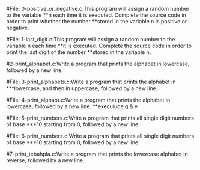 #File: 0-positive_or_negative.c:This program will assign a random number to the variable
**n each time it is executed. Complete the source code in order to print whether the number
**stored in the variable n is positive or negative.

#File: 1-last_digit.c:This program will assign a random number to the variable n each time
**it is executed. Complete the source code in order to print the last digit of the number
**stored in the variable n.

#2-print_alphabet.c:Write a program that prints the alphabet in lowercase, followed by a new line.

#File: 3-print_alphabets.c:Write a program that prints the alphabet in
***lowercase, and then in uppercase, followed by a new line.

#File: 4-print_alphabt.c:Write a program that prints the alphabet in lowercase, followed by a new line.
**execulude q & e

#File: 5-print_numbers.c:Write a program that prints all single digit numbers of base
***10 starting from 0, followed by a new line.

#File: 6-print_numberz.c:Write a program that prints all single digit numbers of base
***10 starting from 0, followed by a new line.

#7-print_tebahpla.c:Write a program that prints the lowercase alphabet in reverse, followed by a new line.